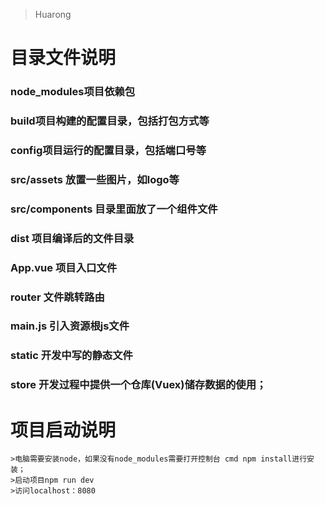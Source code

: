 > Huarong
# 目录文件说明
### node_modules项目依赖包
### build项目构建的配置目录，包括打包方式等
### config项目运行的配置目录，包括端口号等
### src/assets 放置一些图片，如logo等
### src/components 目录里面放了一个组件文件
### dist 项目编译后的文件目录
### App.vue 项目入口文件
### router 文件跳转路由
### main.js 引入资源根js文件
### static 开发中写的静态文件
### store 开发过程中提供一个仓库(Vuex)储存数据的使用；

# 项目启动说明
	>电脑需要安装node，如果没有node_modules需要打开控制台 cmd npm install进行安装；
	>启动项目npm run dev
	>访问localhost：8080
	
